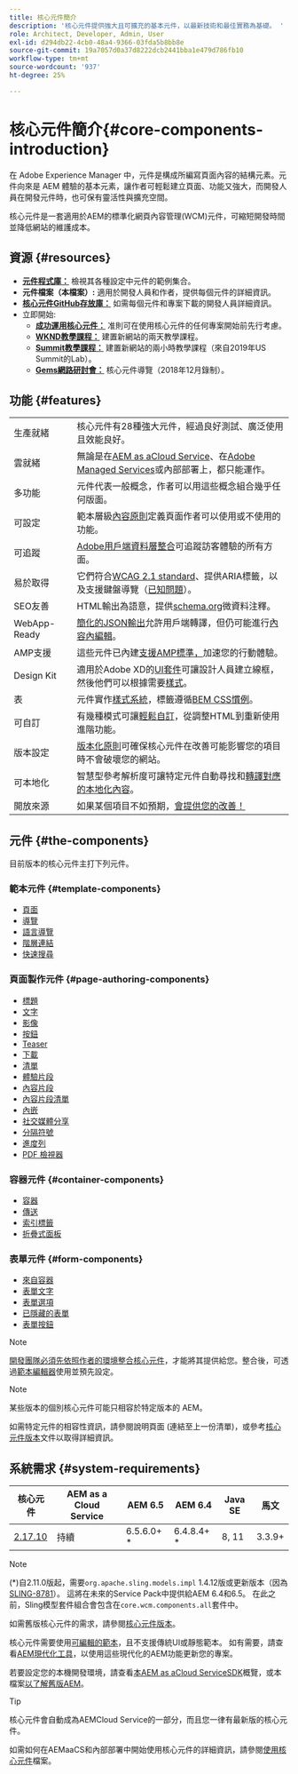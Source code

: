 ```yaml
---
title: 核心元件簡介
description: '核心元件提供強大且可擴充的基本元件，以最新技術和最佳實務為基礎。 '
role: Architect, Developer, Admin, User
exl-id: d294db22-4cb0-48a4-9366-03fda5b8bb8e
source-git-commit: 19a7057d0a37d8222dcb2441bba1e479d786fb10
workflow-type: tm+mt
source-wordcount: '937'
ht-degree: 25%

---
```


# 核心元件簡介{#core-components-introduction}

在 Adobe Experience Manager 中，元件是構成所編寫頁面內容的結構元素。元件向來是 AEM 體驗的基本元素，讓作者可輕鬆建立頁面、功能又強大，而開發人員在開發元件時，也可保有靈活性與擴充空間。

核心元件是一套適用於AEM的標準化網頁內容管理(WCM)元件，可縮短開發時間並降低網站的維護成本。

## 資源 {#resources}

* **[元件程式庫：](https://www.adobe.com/go/aem_cmp_library)** 檢視其各種設定中元件的範例集合。
* **元件檔案（本檔案）:** 適用於開發人員和作者，提供每個元件的詳細資訊。
* **[核心元件GitHub存放庫：](https://github.com/adobe/aem-core-wcm-components)** 如需每個元件和專案下載的開發人員詳細資訊。
* 立即開始:
   * **[成功運用核心元件：](/help/developing/success.md)** 准則可在使用核心元件的任何專案開始前先行考慮。
   * **[WKND教學課程：](https://docs.adobe.com/content/help/zh-Hant/experience-manager-learn/getting-started-wknd-tutorial-develop/overview.html)** 建置新網站的兩天教學課程。
   * **[Summit教學課程：](https://expleague.azureedge.net/labs/L767/index.html)** 建置新網站的兩小時教學課程（來自2019年US Summit的Lab）。
   * **[Gems網路研討會：](https://helpx.adobe.com/tw/experience-manager/kt/eseminars/gems/AEM-Core-Components.html)** 核心元件導覽（2018年12月錄制）。

## 功能 {#features}

|  |  |
|---|---|
| 生產就緒 | 核心元件有28種強大元件，經過良好測試、廣泛使用且效能良好。 |
| 雲就緒 | 無論是在[AEM as aCloud Service](https://docs.adobe.com/content/help/en/experience-manager-cloud-service/landing/home.html)、在[Adobe Managed Services](https://github.com/adobe/aem-project-archetype/tree/master/src/main/archetype/dispatcher.ams)或內部部署上，都只能運作。 |
| 多功能 | 元件代表一般概念，作者可以用這些概念組合幾乎任何版面。 |
| 可設定 | 範本層級[內容原則](https://docs.adobe.com/content/help/en/experience-manager-cloud-service/implementing/components-templates/templates.html#content-policies)定義頁面作者可以使用或不使用的功能。 |
| 可追蹤 | [Adobe用戶端資料層整合](/help/developing/data-layer/overview.md)可追蹤訪客體驗的所有方面。 |
| 易於取得 | 它們符合[WCAG 2.1 standard](https://www.w3.org/TR/WCAG21/)、提供ARIA標籤，以及支援鍵盤導覽（[已知問題](https://github.com/adobe/aem-core-wcm-components/issues?utf8=✓&amp;q=is%3Aissue+is%3Aopen+accessibility+in%3Atitle)）。 |
| SEO友善 | HTML輸出為語意，提供[schema.org](https://schema.org)微資料注釋。 |
| WebApp-Ready | [簡化的JSON輸出](https://docs.adobe.com/content/help/en/experience-manager-learn/foundation/development/develop-sling-model-exporter.html)允許用戶端轉譯，但仍可能進行[內容內編輯](https://docs.adobe.com/content/help/en/experience-manager-learn/sites/spa-editor/spa-editor-framework-feature-video-use.html)。 |
| AMP支援 | 這些元件已內建[支援AMP標準，](/help/developing/amp.md)加速您的行動體驗。 |
| Design Kit | 適用於Adobe XD的[UI套件](https://experienceleague.adobe.com/docs/experience-manager-learn/assets/AEM-CoreComponents-UI-Kit.xd)可讓設計人員建立線框，然後他們可以根據需要[樣式](https://github.com/adobe/aem-guides-wknd/releases/download/aem-guides-wknd-0.0.2/AEM_UI-kit-WKND.xd)。 |
| 表 | 元件實作[樣式系統](https://docs.adobe.com/content/help/en/experience-manager-cloud-service/implementing/components-templates/style-system.html)，標籤遵循[BEM CSS慣例](http://getbem.com/)。 |
| 可自訂 | 有幾種模式可讓[輕鬆自訂](developing/customizing.md)，從調整HTML到重新使用進階功能。 |
| 版本設定 | [版本化原則](https://github.com/adobe/aem-core-wcm-components/wiki/Versioning-policies)可確保核心元件在改善可能影響您的項目時不會破壞您的網站。 |
| 可本地化 | 智慧型參考解析度可讓特定元件自動尋找和[轉譯對應的本地化內容](get-started/localization.md)。 |
| 開放來源 | 如果某個項目不如預期，[會提供您的改善！](https://github.com/adobe/aem-core-wcm-components/blob/master/CONTRIBUTING.md) |

## 元件 {#the-components}

目前版本的核心元件主打下列元件。

### 範本元件 {#template-components}

* [頁面](components/page.md)
* [導覽](components/navigation.md)
* [語言導覽](components/language-navigation.md)
* [階層連結](components/breadcrumb.md)
* [快速搜尋](components/quick-search.md)

### 頁面製作元件 {#page-authoring-components}

* [標題](components/title.md)
* [文字](components/text.md)
* [影像](components/image.md)
* [按鈕](components/button.md)
* [Teaser](components/teaser.md)
* [下載](components/download.md)
* [清單](components/list.md)
* [體驗片段](components/experience-fragment.md)
* [內容片段](components/content-fragment-component.md)
* [內容片段清單](components/content-fragment-list.md)
* [內嵌](components/embed.md)
* [社交媒體分享](components/sharing.md)
* [分隔符號](components/separator.md)
* [進度列](components/progress-bar.md)
* [PDF 檢視器](components/pdf-viewer.md)

### 容器元件 {#container-components}

* [容器](components/container.md)
* [傳送](components/carousel.md)
* [索引標籤](components/tabs.md)
* [折疊式面板](components/accordion.md)

### 表單元件 {#form-components}

* [來自容器](components/forms/form-container.md)
* [表單文字](components/forms/form-text.md)
* [表單選項](components/forms/form-options.md)
* [已隱藏的表單](components/forms/form-hidden.md)
* [表單按鈕](components/forms/form-button.md)

>[!NOTE]
>
>[開發團隊必須先依照作者的環境整合核心元件](get-started/using.md)，才能將其提供給您。整合後，可透過[範本編輯器](https://docs.adobe.com/content/help/en/experience-manager-cloud-service/sites/authoring/features/templates.html)使用並預先設定。

>[!NOTE]
>
>某些版本的個別核心元件可能只相容於特定版本的 AEM。
>
>如需特定元件的相容性資訊，請參閱說明頁面 (連結至上一份清單)，或參考[核心元件版本](versions.md)文件以取得詳細資訊。

## 系統需求 {#system-requirements}

| 核心元件 | AEM as a Cloud Service  | AEM 6.5 | AEM 6.4 | Java SE | 馬文 |
|---------|---------|---------|---------|---------|---------|
| [2.17.10](https://github.com/adobe/aem-core-wcm-components/releases/tag/core.wcm.components.reactor-2.17.10) | 持續 | 6.5.6.0+ * | 6.4.8.4+ * | 8, 11 | 3.3.9+ |

>[!NOTE]
>
>(*)自2.11.0版起，需要`org.apache.sling.models.impl` 1.4.12版或更新版本（因為[SLING-8781](https://issues.apache.org/jira/browse/SLING-8781)）。 這將在未來的Service Pack中提供給AEM 6.4和6.5。 在此之前，Sling模型套件組合會包含在`core.wcm.components.all`套件中。

如需舊版核心元件的需求，請參閱[核心元件版本](versions.md)。

核心元件需要使用[可編輯的範本](https://docs.adobe.com/content/help/en/experience-manager-learn/sites/page-authoring/template-editor-feature-video-use.html)，且不支援傳統UI或靜態範本。 如有需要，請查看[AEM現代化工具](https://opensource.adobe.com/aem-modernize-tools/pages/tools.html)，以使用這些現代化的AEM功能更新您的專案。

若要設定您的本機開發環境，請查看[本AEM as aCloud ServiceSDK](https://docs.adobe.com/content/help/zh-Hant/experience-manager-learn/cloud-service/local-development-environment-set-up/overview.html)概覽，或本檔案[以了解舊版AEM](https://docs.adobe.com/content/help/en/experience-manager-learn/foundation/development/set-up-a-local-aem-development-environment.html)。

>[!TIP]
>
>核心元件會自動成為AEMCloud Service的一部分，而且您一律有最新版的核心元件。
>
>如需如何在AEMaaCS和內部部署中開始使用核心元件的詳細資訊，請參閱[使用核心元件](/help/get-started/using.md)檔案。
